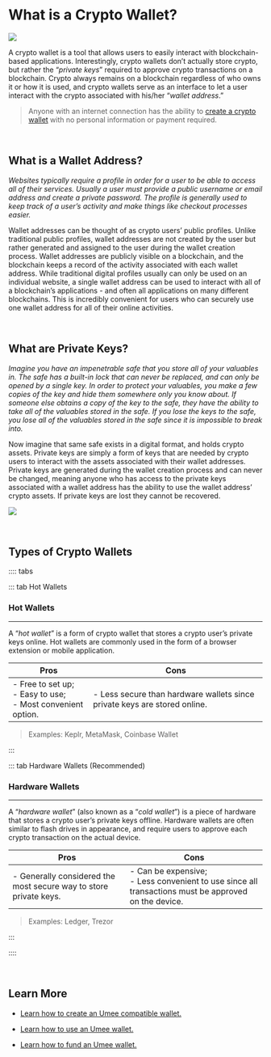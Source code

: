 # What is a Crypto Wallet?

![](/bg/what-is-a-crypto-wallet.png)

A crypto wallet is a tool that allows users to easily interact with blockchain-based applications. Interestingly, crypto wallets don’t actually store crypto, but rather the “_private keys_” required to approve crypto transactions on a blockchain. Crypto always remains on a blockchain regardless of who owns it or how it is used, and crypto wallets serve as an interface to let a user interact with the crypto associated with his/her “_wallet address_.” 

> Anyone with an internet connection has the ability to [create a crypto wallet](/users/getting-started/creating-wallet) with no personal information or payment required. 

<br>

## What is a Wallet Address?

_Websites typically require a profile in order for a user to be able to access all of their services. Usually a user must provide a public username or email address and create a private password. The profile is generally used to keep track of a user’s activity and make things like checkout processes easier._

Wallet addresses can be thought of as crypto users’ public profiles. Unlike traditional public profiles, wallet addresses are not created by the user but rather generated and assigned to the user during the wallet creation process. Wallet addresses are publicly visible on a blockchain, and the blockchain keeps a record of the activity associated with each wallet address. While traditional digital profiles usually can only be used on an individual website, a single wallet address can be used to interact with all of a blockchain’s applications - and often all applications on many different blockchains. This is incredibly convenient for users who can securely use one wallet address for all of their online activities.

<br>

## What are Private Keys?

_Imagine you have an impenetrable safe that you store all of your valuables in. The safe has a built-in lock that can never be replaced, and can only be opened by a single key. In order to protect your valuables, you make a few copies of the key and hide them somewhere only you know about. If someone else obtains a copy of the key to the safe, they have the ability to take all of the valuables stored in the safe. If you lose the keys to the safe, you lose all of the valuables stored in the safe since it is impossible to break into._

Now imagine that same safe exists in a digital format, and holds crypto assets. Private keys are simply a form of keys that are needed by crypto users to interact with the assets associated with their wallet addresses. Private keys are generated during the wallet creation process and can never be changed, meaning anyone who has access to the private keys associated with a wallet address has the ability to use the wallet address’ crypto assets. If private keys are lost they cannot be recovered.

![](/bg/what-is-crypto-wallet-info.png)

<br>

## Types of Crypto Wallets

:::: tabs

::: tab Hot Wallets

### Hot Wallets

****

A “_hot wallet_” is a form of crypto wallet that stores a crypto user’s private keys online. Hot wallets are commonly used in the form of a browser extension or mobile application. 

| Pros                                                                 | Cons                                                                      |
|----------------------------------------------------------------------|---------------------------------------------------------------------------|
| - Free to set up; <br> - Easy to use; <br> - Most convenient option. | - Less secure than hardware wallets since private keys are stored online. |

> Examples: Keplr, MetaMask, Coinbase Wallet

:::

::: tab Hardware Wallets (Recommended)

### Hardware Wallets

****

A “_hardware wallet_” (also known as a “_cold wallet_”) is a piece of hardware that stores a crypto user’s private keys offline. Hardware wallets are often similar to flash drives in appearance, and require users to approve each crypto transaction on the actual device. 

| Pros                                                              | Cons                                                                                                     |
|-------------------------------------------------------------------|----------------------------------------------------------------------------------------------------------|
| - Generally considered the most secure way to store private keys. | - Can be expensive; <br> - Less convenient to use since all transactions must be approved on the device. |

> Examples: Ledger, Trezor

:::

::::

<br>

## Learn More

- [Learn how to create an Umee compatible wallet.](/users/getting-started/creating-wallet)

- [Learn how to use an Umee wallet.](/users/getting-started/using-wallet)

- [Learn how to fund an Umee wallet.](/users/getting-started/funding-wallet)